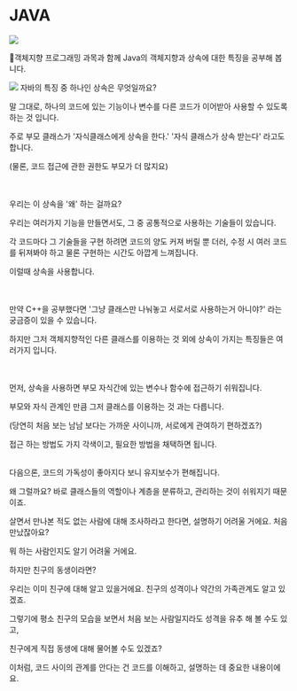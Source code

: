 # JAVA

<img src="https://img.shields.io/badge/java-007396?style=for-the-badge&logo=java&logoColor=white">

🔹객체지향 프로그래밍 과목과 함께 Java의 객체지향과 상속에 대한 특징을 공부해 봅니다.

<img src="https://img.shields.io/badge/java-007396?style=for-the-badge&logo=java&logoColor=white"> 자바의 특징 중 하나인 상속은 무엇일까요?

말 그대로, 하나의 코드에 있는 기능이나 변수를 다른 코드가 이어받아 사용할 수 있도록 하는 것 입니다.

주로 부모 클래스가 '자식클래스에게 상속을 한다.' '자식 클래스가 상속 받는다' 라고도 합니다.

(물론, 코드 접근에 관한 권한도 부모가 더 많지요)


<br><br>
우리는 이 상속을 '왜' 하는 걸까요?

우리는 여러가지 기능을 만들면서도, 그 중 공통적으로 사용하는 기술들이 있습니다.

각 코드마다 그 기술들을 구현 하려면 코드의 양도 커져 버릴 뿐 더러, 수정 시 여러 코드를 뒤져봐야 하고
물론 구현하는 시간도 아깝게 느껴집니다.

이럴때 상속을 사용합니다. 


<br><br>
만약 C++을 공부했다면 '그냥 클래스만 나눠놓고 서로서로 사용하는거 아니야?' 라는 궁금증이 있을 수 있습니다.

하지만 그저 객체지향적인 다른 클래스를 이용하는 것 외에 상속이 가지는 특징들은 여러가지 입니다.


<br><br>
먼저, 상속을 사용하면 부모 자식간에 있는 변수나 함수에 접근하기 쉬워집니다.

부모와 자식 관계인 만큼 그저 클래스를 이용하는 것 과는 다릅니다.

(당연히 처음 보는 남남 보다는 가까운 사이니까, 서로에게 관여하기 편하겠죠?)

접근 하는 방법도 가지 각색이고, 필요한 방법을 채택하면 됩니다.


<br>
다음으론, 코드의 가독성이 좋아지다 보니 유지보수가 편해집니다.

왜 그럴까요? 바로 클래스들의 역할이나 계층을 분류하고, 관리하는 것이 쉬워지기 때문이죠.

살면서 만나본 적도 없는 사람에 대해 조사하라고 한다면, 설명하기 어려울 거에요. 처음 만났잖아요?

뭐 하는 사람인지도 알기 어려울 거에요.
<br>

하지만 친구의 동생이라면?

우리는 이미 친구에 대해 알고 있을거에요. 친구의 성격이나 약간의 가족관계도 알고 있겠죠.

그렇기에 평소 친구의 모습을 보면서 처음 보는 사람일지라도 성격을 유추 해 볼 수도 있고,

친구에게 직접 동생에 대해 물어볼 수도 있겠죠?

이처럼, 코드 사이의 관계를 안다는 건 코드를 이해하고, 설명하는 데 중요한 내용이에요.



